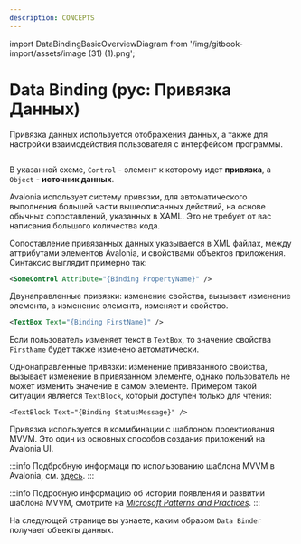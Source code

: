 ```yaml
---
description: CONCEPTS
---
```


import DataBindingBasicOverviewDiagram from '/img/gitbook-import/assets/image (31) (1).png';

# Data Binding (рус: Привязка Данных)

Привязка данных используется отображения данных, а также для настройки взаимодействия пользователя с интерфейсом программы.

<img src={DataBindingBasicOverviewDiagram} alt=''/>

В указанной схеме, `Control` - элемент к которому идет **привязка**, а `Object` - **источник данных**.

Avalonia использует систему привязки, для автоматического выполнения большей части вышеописанных действий,
на основе обычных сопоставлений, указанных в XAML. Это не требует от вас написания большого количества кода.

Сопоставление привязанных данных указывается в XML файлах, между аттрибутами элементов Avalonia, и свойствами 
объектов приложения. Синтаксис выглядит примерно так:

```xml
<SomeControl Attribute="{Binding PropertyName}" />
```

Двунаправленные привязки: изменение свойства, вызывает изменение элемента, а изменение элемента, изменяет и свойство.

```xml
<TextBox Text="{Binding FirstName}" />
```

Если пользователь изменяет текст в `TextBox`, то значение свойства `FirstName` будет также изменено автоматически.

Однонаправленные привязки: изменение привязанного свойства, вызывает изменение в привязанном элементе,
однако пользователь не может изменить значение в самом элементе.
Примером такой ситуации является `TextBlock`, который доступен только для чтения:

```
<TextBlock Text="{Binding StatusMessage}" />
```

Привязка используется в коммбинации с шаблоном проектиования MVVM.
Это один из основных способов создания приложений на Avalonia UI.

:::info
Подбробную информаци по использованию шаблона MVVM в Avalonia, см. [здесь](../../../concepts/the-mvvm-pattern).
:::

:::info
Подробную информацию об истории появления и развитии шаблона MVVM, смотрите на [_Microsoft Patterns
and Practices_](https://msdn.microsoft.com/en-us/library/hh848246.aspx).
:::

На следующей странице вы узнаете, каким образом `Data Binder` получает объекты данных.
